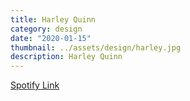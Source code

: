 ```yaml
---
title: Harley Quinn
category: design
date: "2020-01-15"
thumbnail: ../assets/design/harley.jpg
description: Harley Quinn
---
```


<a href = "https://open.spotify.com/playlist/1iqEqN43uXEEg4CUYfA0hY?si=1e64694609394580" target="_blank" class = "err">Spotify Link</a>
